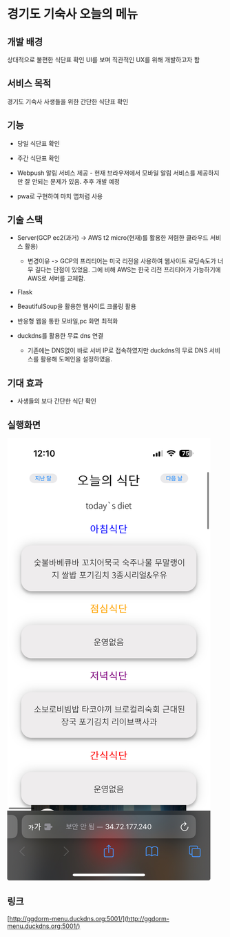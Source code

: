 ﻿# 경기도 기숙사 오늘의 메뉴

## 개발 배경

상대적으로 불편한 식단표 확인 UI를 보며 직관적인 UX를 위해 개발하고자 함

## 서비스 목적

경기도 기숙사 사생들을 위한 간단한 식단표 확인

## 기능

* 당일 식단표 확인

* 주간 식단표 확인

* Webpush 알림 서비스 제공 - 현재 브라우저에서 모바일 알림 서비스를 제공하지만 잘 안되는 문제가 있음. 추후 개발 예정

* pwa로 구현하여 마치 앱처럼 사용

## 기술 스택

* Server(GCP ec2(과거) -> AWS t2 micro(현재)를 활용한 저렴한 클라우드 서비스 활용)
  + 변경이유 -> GCP의 프리티어는 미국 리전을 사용하여 웹사이트 로딩속도가 너무 길다는 단점이 있었음. 그에 비해 AWS는 한국 리전 프리티어가 가능하기에 AWS로 서버를 교체함.    

* Flask

* BeautifulSoup을 활용한 웹사이트 크롤링 활용

* 반응형 웹을 통한 모바일,pc 화면 최적화

* duckdns를 활용한 무료 dns 연결
  + 기존에는 DNS없이 바로 서버 IP로 접속하였지만 duckdns의 무료 DNS 서비스를 활용해 도메인을 설정하였음. 


## 기대 효과

* 사생들의 보다 간단한 식단 확인

## 실행화면

![image](https://github.com/HoyiTT/ggdormMenu/blob/main/4.img/example.jpeg?raw=true)

## 링크

[http://ggdorm-menu.duckdns.org:5001/](http://ggdorm-menu.duckdns.org:5001/)
